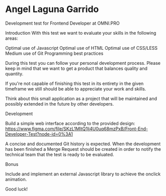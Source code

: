 # Angel Laguna Garrido

Development test for Frontend Developer at OMNI.PRO

Introduction
With this test we want to evaluate your skills in the following areas:

Optimal use of Javascript
Optimal use of HTML
Optimal use of CSS/LESS
Medium use of Git
Programming best practices

During this test you can follow your personal development process. Please keep in mind that we want to get a product that balances quality and quantity.

If you're not capable of finishing this test in its entirety in the given timeframe we still should be able to appreciate your work and skills.

Think about this small application as a project that will be maintained and possibly extended in the future by other developers.

Development

Build a simple web interface according to the provided design: https://www.figma.com/file/SKzL1MltQ1lj4U0uq68mzPxB/Front-End-Developer-Test?node-id=0%3A1


A concise and documented Git history is expected. When the development has been finished a Merge Request should be created in order to notify the technical team that the test is ready to be evaluated. 


Bonus

Include and implement an external Javascript library to achieve the onclick animation.

Good luck!

